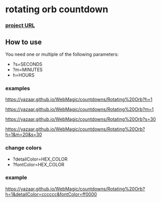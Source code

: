 # rotating orb countdown

### [project URL](https://yazaar.github.io/WebMagic/countdowns/Rotating%20Orb)

## How to use

You need one or multiple of the following parameters:

* ?s=SECONDS
* ?m=MINUTES
* h=HOURS

### examples

https://yazaar.github.io/WebMagic/countdowns/Rotating%20Orb?h=1

https://yazaar.github.io/WebMagic/countdowns/Rotating%20Orb?m=1

https://yazaar.github.io/WebMagic/countdowns/Rotating%20Orb?s=30

https://yazaar.github.io/WebMagic/countdowns/Rotating%20Orb?h=1&m=20&s=30

### change colors

* ?detailColor=HEX_COLOR
* ?fontColor=HEX_COLOR

### example

https://yazaar.github.io/WebMagic/countdowns/Rotating%20Orb?h=1&detailColor=cccccc&fontColor=ff0000
